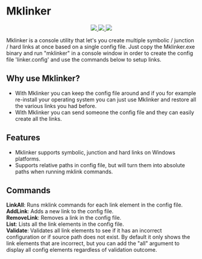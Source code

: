 # Mklinker
<p align="center">
	<a href="../../releases/latest">
		<img src="https://img.shields.io/github/v/release/rubenchristoffer/Mklinker.svg?style=flat" />
	</a>
	<a href="https://travis-ci.org/rubenchristoffer/Mklinker">
		<img src="https://travis-ci.org/rubenchristoffer/Mklinker.svg?branch=master" />
	</a>
	<a href="../../blob/master/LICENSE">
		<img src="https://img.shields.io/github/license/rubenchristoffer/Mklinker.svg?style=flat" />
	</a>
</p>

Mklinker is a console utility that let's you create multiple symbolic / junction / hard links at once based on a single config file. Just copy the Mklinker.exe binary and run "mklinker" in a console window in order to create the config file 'linker.config' and use the commands below to setup links.

## Why use Mklinker?
- With Mklinker you can keep the config file around and if you for example re-install your operating system you can just use Mklinker and restore all the various links you had before.
- With Mklinker you can send someone the config file and they can easily create all the links. 

## Features
- Mklinker supports symbolic, junction and hard links on Windows platforms.
- Supports relative paths in config file, but will turn them into absolute paths when running mklink commands.

## Commands
**LinkAll**:    Runs mklink commands for each link element in the config file.  
**AddLink**:    Adds a new link to the config file.  
**RemoveLink**: Removes a link in the config file.  
**List**:       Lists all the link elements in the config file.  
**Validate**:	Validates all link elements to see if it has an incorrect configuration or if source path does not exist. By default it only shows the link elements that are incorrect, but you can add the "all" argument to display all config elements regardless of validation outcome.  
